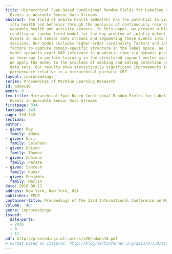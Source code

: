 ```yaml
---
title: Hierarchical Span-Based Conditional Random Fields for Labeling and Segmenting
  Events in Wearable Sensor Data Streams
abstract: The field of mobile health (mHealth) has the potential to yield new insights
  into health and behavior through the analysis of continuously recorded data from
  wearable health and activity sensors. In this paper, we present a hierarchical span-based
  conditional random field model for the key problem of jointly detecting discrete
  events in such sensor data streams and segmenting these events into high-level activity
  sessions. Our model includes higher-order cardinality factors and inter-event duration
  factors to capture domain-specific structure in the label space. We show that our
  model supports exact MAP inference in quadratic time via dynamic programming, which
  we leverage to perform learning in the structured support vector machine framework.
  We apply the model to the problems of smoking and eating detection using four real
  data sets. Our results show statistically significant improvements in segmentation
  performance relative to a hierarchical pairwise CRF.
layout: inproceedings
series: Proceedings of Machine Learning Research
id: adams16
month: 0
tex_title: Hierarchical Span-Based Conditional Random Fields for Labeling and Segmenting
  Events in Wearable Sensor Data Streams
firstpage: 334
lastpage: 343
page: 334-343
sections: 
author:
- given: Roy
  family: Adams
- given: Nazir
  family: Saleheen
- given: Edison
  family: Thomaz
- given: Abhinav
  family: Parate
- given: Santosh
  family: Kumar
- given: Benjamin
  family: Marlin
date: 2016-06-11
address: New York, New York, USA
publisher: PMLR
container-title: Proceedings of The 33rd International Conference on Machine Learning
volume: '48'
genre: inproceedings
issued:
  date-parts:
  - 2016
  - 6
  - 11
pdf: http://proceedings.mlr.press/v48/adams16.pdf
# Format based on citeproc: http://blog.martinfenner.org/2013/07/30/citeproc-yaml-for-bibliographies/
---
```

